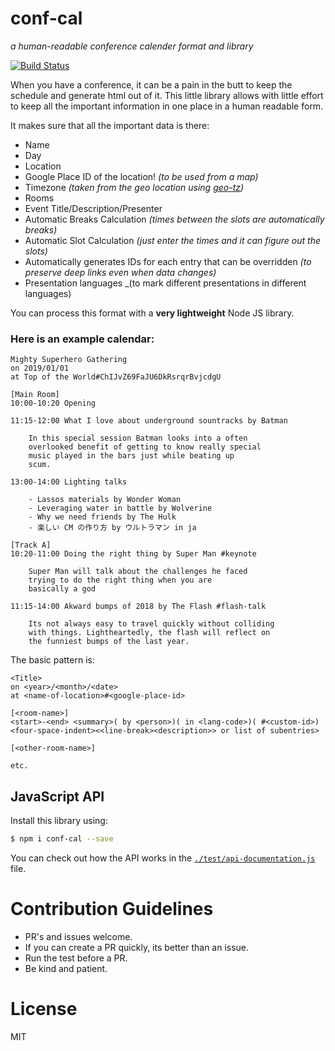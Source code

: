# conf-cal
_a human-readable conference calender format and library_

[![Build Status](https://travis-ci.org/martinheidegger/conf-cal.svg?branch=master)](https://travis-ci.org/martinheidegger/conf-cal)

When you have a conference, it can be a pain in the butt to keep
the schedule and generate html out of it. This little library
allows with little effort to keep all the important information in
one place in a human readable form.

It makes sure that all the important data is there:

- Name
- Day
- Location
- Google Place ID of the location! _(to be used from a map)_
- Timezone _(taken from the geo location using [geo-tz](https://npmjs.com/package/geo-tz))_
- Rooms
- Event Title/Description/Presenter
- Automatic Breaks Calculation _(times between the slots are automatically breaks)_
- Automatic Slot Calculation _(just enter the times and it can figure out the slots)_
- Automatically generates IDs for each entry that can be overridden
    _(to preserve deep links even when data changes)_
- Presentation languages _(to mark different presentations in different languages)

You can process this format with a **very lightweight** Node JS library.

### Here is an example calendar:

```
Mighty Superhero Gathering
on 2019/01/01
at Top of the World#ChIJvZ69FaJU6DkRsrqrBvjcdgU

[Main Room]
10:00-10:20 Opening

11:15-12:00 What I love about underground sountracks by Batman

    In this special session Batman looks into a often
    overlooked benefit of getting to know really special
    music played in the bars just while beating up
    scum.

13:00-14:00 Lighting talks

    - Lassos materials by Wonder Woman
    - Leveraging water in battle by Wolverine
    - Why we need friends by The Hulk
    - 楽しい CM の作り方 by ウルトラマン in ja

[Track A]
10:20-11:00 Doing the right thing by Super Man #keynote
  
    Super Man will talk about the challenges he faced
    trying to do the right thing when you are
    basically a god

11:15-14:00 Akward bumps of 2018 by The Flash #flash-talk

    Its not always easy to travel quickly without colliding
    with things. Lightheartedly, the flash will reflect on
    the funniest bumps of the last year.
```

The basic pattern is:

```
<Title>
on <year>/<month>/<date>
at <name-of-location>#<google-place-id>

[<room-name>]
<start>-<end> <summary>( by <person>)( in <lang-code>)( #<custom-id>)
<four-space-indent><<line-break><description>> or list of subentries>

[<other-room-name>]

etc.
```

## JavaScript API

Install this library using:

```bash
$ npm i conf-cal --save
```

You can check out how the API works in the [`./test/api-documentation.js`](./test/api-documentation.js)
file.

# Contribution Guidelines

- PR's and issues welcome.
- If you can create a PR quickly, its better than an issue.
- Run the test before a PR.
- Be kind and patient.

# License

MIT

